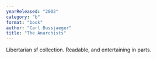 ```yaml
---
yearReleased: "2002"
category: "b"
format: "book"
author: "Carl Bussjaeger"
title: "The Anarchists"
---
```

Libertarian sf collection.  Readable, and entertaining in parts.
 